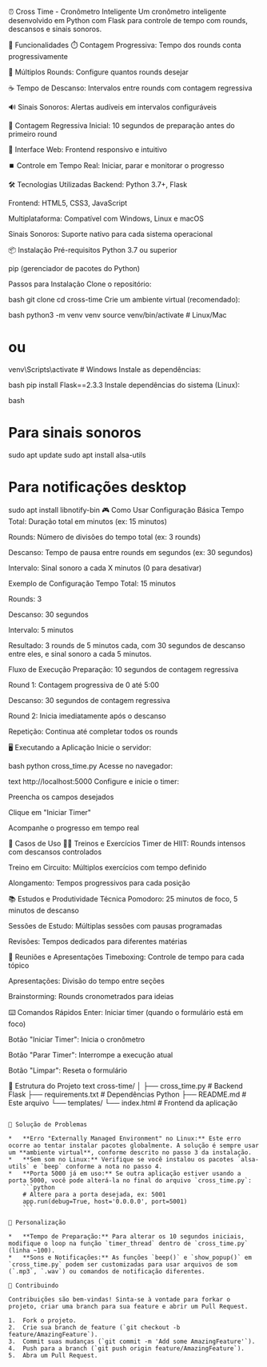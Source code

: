 ⏰ Cross Time - Cronômetro Inteligente
Um cronômetro inteligente desenvolvido em Python com Flask para controle de tempo com rounds, descansos e sinais sonoros.

🚀 Funcionalidades
⏱️ Contagem Progressiva: Tempo dos rounds conta progressivamente

🔄 Múltiplos Rounds: Configure quantos rounds desejar

☕ Tempo de Descanso: Intervalos entre rounds com contagem regressiva

🔊 Sinais Sonoros: Alertas audíveis em intervalos configuráveis

🎯 Contagem Regressiva Inicial: 10 segundos de preparação antes do primeiro round

📱 Interface Web: Frontend responsivo e intuitivo

⏹️ Controle em Tempo Real: Iniciar, parar e monitorar o progresso

🛠️ Tecnologias Utilizadas
Backend: Python 3.7+, Flask

Frontend: HTML5, CSS3, JavaScript

Multiplataforma: Compatível com Windows, Linux e macOS

Sinais Sonoros: Suporte nativo para cada sistema operacional

📦 Instalação
Pré-requisitos
Python 3.7 ou superior

pip (gerenciador de pacotes do Python)

Passos para Instalação
Clone o repositório:

bash
git clone <url-do-repositorio>
cd cross-time
Crie um ambiente virtual (recomendado):

bash
python3 -m venv venv
source venv/bin/activate # Linux/Mac

# ou

venv\Scripts\activate # Windows
Instale as dependências:

bash
pip install Flask==2.3.3
Instale dependências do sistema (Linux):

bash

# Para sinais sonoros

sudo apt update
sudo apt install alsa-utils

# Para notificações desktop

sudo apt install libnotify-bin
🎮 Como Usar
Configuração Básica
Tempo Total: Duração total em minutos (ex: 15 minutos)

Rounds: Número de divisões do tempo total (ex: 3 rounds)

Descanso: Tempo de pausa entre rounds em segundos (ex: 30 segundos)

Intervalo: Sinal sonoro a cada X minutos (0 para desativar)

Exemplo de Configuração
Tempo Total: 15 minutos

Rounds: 3

Descanso: 30 segundos

Intervalo: 5 minutos

Resultado: 3 rounds de 5 minutos cada, com 30 segundos de descanso entre eles, e sinal sonoro a cada 5 minutos.

Fluxo de Execução
Preparação: 10 segundos de contagem regressiva

Round 1: Contagem progressiva de 0 até 5:00

Descanso: 30 segundos de contagem regressiva

Round 2: Inicia imediatamente após o descanso

Repetição: Continua até completar todos os rounds

🖥️ Executando a Aplicação
Inicie o servidor:

bash
python cross_time.py
Acesse no navegador:

text
http://localhost:5000
Configure e inicie o timer:

Preencha os campos desejados

Clique em "Iniciar Timer"

Acompanhe o progresso em tempo real

🎯 Casos de Uso
🏋️‍♂️ Treinos e Exercícios
Timer de HIIT: Rounds intensos com descansos controlados

Treino em Circuito: Múltiplos exercícios com tempo definido

Alongamento: Tempos progressivos para cada posição

📚 Estudos e Produtividade
Técnica Pomodoro: 25 minutos de foco, 5 minutos de descanso

Sessões de Estudo: Múltiplas sessões com pausas programadas

Revisões: Tempos dedicados para diferentes matérias

💼 Reuniões e Apresentações
Timeboxing: Controle de tempo para cada tópico

Apresentações: Divisão do tempo entre seções

Brainstorming: Rounds cronometrados para ideias

⌨️ Comandos Rápidos
Enter: Iniciar timer (quando o formulário está em foco)

Botão "Iniciar Timer": Inicia o cronômetro

Botão "Parar Timer": Interrompe a execução atual

Botão "Limpar": Reseta o formulário

🔧 Estrutura do Projeto
text
cross-time/
│
├── cross_time.py # Backend Flask
├── requirements.txt # Dependências Python
├── README.md # Este arquivo
└── templates/
└── index.html # Frontend da aplicação

````

🐛 Solução de Problemas

*   **Erro "Externally Managed Environment" no Linux:** Este erro ocorre ao tentar instalar pacotes globalmente. A solução é sempre usar um **ambiente virtual**, conforme descrito no passo 3 da instalação.
*   **Sem som no Linux:** Verifique se você instalou os pacotes `alsa-utils` e `beep` conforme a nota no passo 4.
*   **Porta 5000 já em uso:** Se outra aplicação estiver usando a porta 5000, você pode alterá-la no final do arquivo `cross_time.py`:
    ```python
    # Altere para a porta desejada, ex: 5001
    app.run(debug=True, host='0.0.0.0', port=5001)
    ```

📝 Personalização

*   **Tempo de Preparação:** Para alterar os 10 segundos iniciais, modifique o loop na função `timer_thread` dentro de `cross_time.py` (linha ~100).
*   **Sons e Notificações:** As funções `beep()` e `show_popup()` em `cross_time.py` podem ser customizadas para usar arquivos de som (`.mp3`, `.wav`) ou comandos de notificação diferentes.

🤝 Contribuindo

Contribuições são bem-vindas! Sinta-se à vontade para forkar o projeto, criar uma branch para sua feature e abrir um Pull Request.

1.  Fork o projeto.
2.  Crie sua branch de feature (`git checkout -b feature/AmazingFeature`).
3.  Commit suas mudanças (`git commit -m 'Add some AmazingFeature'`).
4.  Push para a branch (`git push origin feature/AmazingFeature`).
5.  Abra um Pull Request.
````
